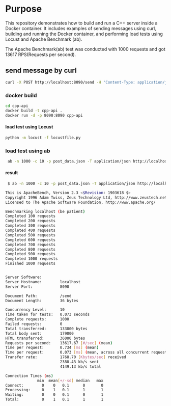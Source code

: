 
# Purpose
This repository demonstrates how to build and run a C++ server inside a Docker container. It includes examples of sending messages using curl, building and running the Docker container, and performing load tests using Locust and Apache Benchmark (ab).

The Apache Benchmark(ab) test was conducted with 1000 requests and got 13617 RPS(Requests per second). 

## send message by curl
```sh
curl -X POST http://localhost:8090/send -H "Content-Type: application/json" -d '{"message": "Your message here"}'
```

### docker build
```sh
cd cpp-api
docker build -t cpp-api .
docker run -d -p 8090:8090 cpp-api
```

#### load test using Locust 
```sh
python -m locust -f locustfile.py
 ```

 ### load test using ab
```sh
 ab -n 1000 -c 10 -p post_data.json -T application/json http://localhost:8090/send
 ```

#### result
```sh
 $ ab -n 1000 -c 10 -p post_data.json -T application/json http://localhost:8090/send

This is ApacheBench, Version 2.3 <$Revision: 1903618 $>
Copyright 1996 Adam Twiss, Zeus Technology Ltd, http://www.zeustech.net/
Licensed to The Apache Software Foundation, http://www.apache.org/

Benchmarking localhost (be patient)
Completed 100 requests
Completed 200 requests
Completed 300 requests
Completed 400 requests
Completed 500 requests
Completed 600 requests
Completed 700 requests
Completed 800 requests
Completed 900 requests
Completed 1000 requests
Finished 1000 requests


Server Software:        
Server Hostname:        localhost
Server Port:            8090

Document Path:          /send
Document Length:        36 bytes

Concurrency Level:      10
Time taken for tests:   0.073 seconds
Complete requests:      1000
Failed requests:        0
Total transferred:      133000 bytes
Total body sent:        179000
HTML transferred:       36000 bytes
Requests per second:    13617.67 [#/sec] (mean)
Time per request:       0.734 [ms] (mean)
Time per request:       0.073 [ms] (mean, across all concurrent requests)
Transfer rate:          1768.70 [Kbytes/sec] received
                        2380.43 kb/s sent
                        4149.13 kb/s total

Connection Times (ms)
              min  mean[+/-sd] median   max
Connect:        0    0   0.1      0       0
Processing:     0    1   0.1      1       1
Waiting:        0    0   0.1      0       1
Total:          0    1   0.1      1       1
```